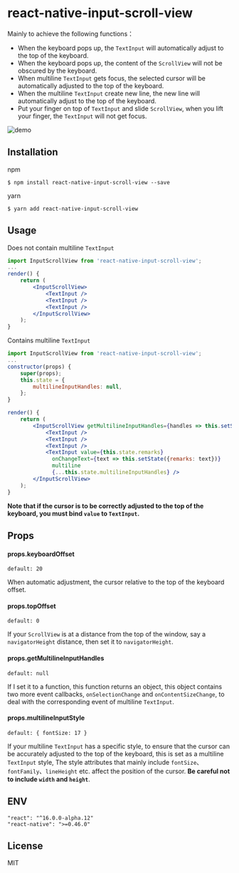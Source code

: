 # react-native-input-scroll-view
Mainly to achieve the following functions：

- When the keyboard pops up, the `TextInput` will automatically adjust to the top of the keyboard.
- When the keyboard pops up, the content of the `ScrollView` will not be obscured by the keyboard.
- When multiline `TextInput` gets focus, the selected cursor will be automatically adjusted to the top of the keyboard.
- When the multiline `TextInput` create new line, the new line will automatically adjust to the top of the keyboard.
- Put your finger on top of `TextInput` and slide `ScrollView`, when you lift your finger, the `TextInput` will not get focus.



![demo](https://github.com/baijunjie/react-native-input-scroll-view/blob/master/demo.gif)

## Installation

npm

```shell
$ npm install react-native-input-scroll-view --save
```

yarn

```shell
$ yarn add react-native-input-scroll-view
```



## Usage

Does not contain multiline `TextInput`

```jsx
import InputScrollView from 'react-native-input-scroll-view';
...
render() {
    return (
        <InputScrollView>
            <TextInput />
            <TextInput />
            <TextInput />
      	</InputScrollView>
    );
}
```

Contains multiline `TextInput`

```jsx
import InputScrollView from 'react-native-input-scroll-view';
...
constructor(props) {
    super(props);
    this.state = {
        multilineInputHandles: null,
    };
}

render() {
    return (
        <InputScrollView getMultilineInputHandles={handles => this.setState({multilineInputHandles: handles})}>
            <TextInput />
            <TextInput />
            <TextInput />
            <TextInput value={this.state.remarks}
              onChangeText={text => this.setState({remarks: text})}
              multiline
              {...this.state.multilineInputHandles} />
      	</InputScrollView>
    );
}
```

**Note that if the cursor is to be correctly adjusted to the top of the keyboard, you must bind `value` to `TextInput`.**



## Props

#### props.keyboardOffset

`default: 20`

When automatic adjustment, the cursor relative to the top of the keyboard offset.

#### props.topOffset

`default: 0`

If your `ScrollView` is at a distance from the top of the window, say a `navigatorHeight` distance, then set it to `navigatorHeight`.

#### props.getMultilineInputHandles

`default: null`

If I set it to a function, this function returns an object, this object contains two more event callbacks, `onSelectionChange` and `onContentSizeChange`,  to deal with the corresponding event of multiline `TextInput`.

#### props.multilineInputStyle

`default: { fontSize: 17 }`

If your multiline `TextInput` has a specific style, to ensure that the cursor can be accurately adjusted to the top of the keyboard, this is set as a multiline `TextInput` style, The style attributes that mainly include `fontSize`、`fontFamily`、`lineHeight` etc. affect the position of the cursor. **Be careful not to include `width` and `height`**.



## ENV

```
"react": "^16.0.0-alpha.12"
"react-native": ">=0.46.0"
```



## License

MIT